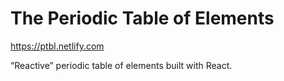 # The Periodic Table of Elements

https://ptbl.netlify.com

“Reactive” periodic table of elements built with React.
